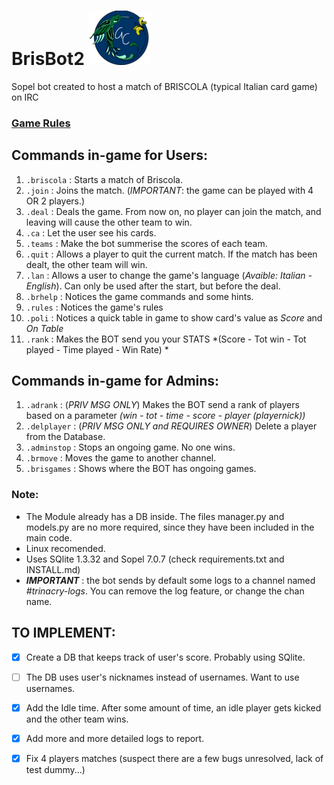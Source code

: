 # BrisBot2    ![alt text](https://github.com/giovannetor/Trinacry/blob/main/perlogo_small.png)

Sopel bot created to host a match of BRISCOLA (typical Italian card game) on IRC

### [Game Rules](https://en.wikipedia.org/wiki/Briscola)

## Commands in-game for Users:
1. `.briscola` : Starts a match of Briscola. 
2. `.join` : Joins the match. (*IMPORTANT*: the game can be played with 4 OR 2 players.)
3. `.deal` : Deals the game. From now on, no player can join the match, and leaving will cause the other team to win.
4. `.ca` : Let the user see his cards.
5. `.teams` : Make the bot summerise the scores of each team.
6. `.quit` : Allows a player to quit the current match. If the match has been dealt, the other team will win.
7. `.lan` : Allows a user to change the game's language (*Avaible: Italian - English*). Can only be used after the start, but before the deal.
8. `.brhelp` : Notices the game commands and some hints.
9. `.rules` : Notices the game's rules 
10. `.poli` : Notices a quick table in game to show card's value as *Score* and *On Table*
11. `.rank` :  Makes the BOT send you your STATS  *(Score - Tot win - Tot played - Time played - Win Rate) *

## Commands in-game for Admins:
1. `.adrank` : (*PRIV MSG ONLY*) Makes the BOT send a rank of players based on a parameter *(win - tot - time - score - player (playernick))*
2. `.delplayer` : (*PRIV MSG ONLY and REQUIRES OWNER*) Delete a player from the Database.
3. `.adminstop` : Stops an ongoing game. No one wins.
4. `.brmove` : Moves the game to another channel.
5. `.brisgames` : Shows where the BOT has ongoing games.
### Note:
- The Module already has a DB inside. The files manager.py and models.py are no more required, since they have been included in the main code.
- Linux recomended.
- Uses SQlite 1.3.32 and Sopel 7.0.7 (check requirements.txt and INSTALL.md)
- ***IMPORTANT*** : the bot sends by default some logs to a channel named *#trinacry-logs*. You can remove the log feature, or change the chan name.
## TO IMPLEMENT:
- [X] Create a DB that keeps track of user's score. Probably using SQlite.
- [ ] The DB uses user's nicknames instead of usernames. Want to use usernames.
- [X] Add the Idle time. After some amount of time, an idle player gets kicked and the other team wins.
- [X] Add more and more detailed logs to report.
- [X] Fix 4 players matches (suspect there are a few bugs unresolved, lack of test dummy...)


